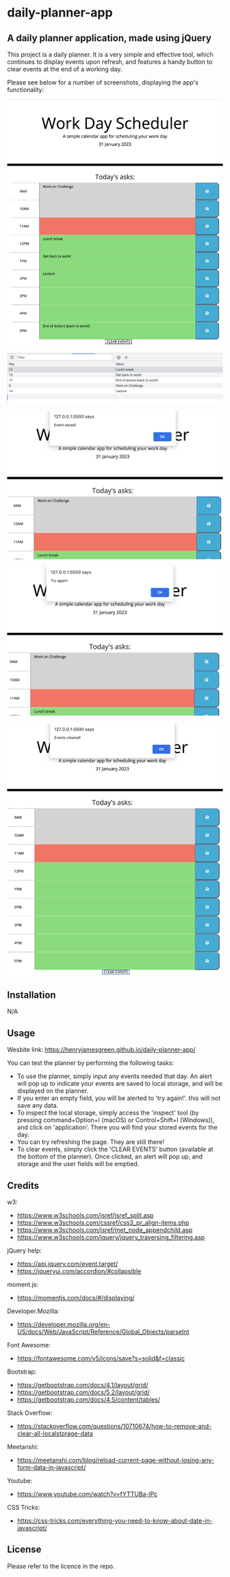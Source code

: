 # daily-planner-app

## A daily planner application, made using jQuery

This project is a daily planner. It is a very simple and effective tool, which continues to display events upon refresh, and features a handy button to clear events at the end of a working day.

Please see below for a number of screenshots, displaying the app's functionality:

![](screengrab1.png)

![](screengrab2.png)

![](screengrab3.png)

![](screengrab4.png)

![](screengrab5.png)

## Installation

N/A

## Usage

Wesbite link: https://henryjamesgreen.github.io/daily-planner-app/

You can test the planner by performing the following tasks:

- To use the planner, simply input any events needed that day. An alert will pop up to indicate your events are saved to local storage, and will be displayed on the planner.
- If you enter an empty field, you will be alerted to 'try again!'. this will not save any data.
- To inspect the local storage, simply access the 'inspect' tool (by pressing command+Option+I (macOS) or Control+Shift+I (Windows)), and click on 'application'. There you will find your stored events for the day.
- You can try refreshing the page. They are still there!
- To clear events, simply click the 'CLEAR EVENTS' button (available at the bottom of the planner). Once clicked, an alert will pop up, and storage and the user fields will be emptied.

## Credits

w3:

- https://www.w3schools.com/jsref/jsref_split.asp
- https://www.w3schools.com/cssref/css3_pr_align-items.php
- https://www.w3schools.com/jsref/met_node_appendchild.asp
- https://www.w3schools.com/jquery/jquery_traversing_filtering.asp

jQuery help:

- https://api.jquery.com/event.target/
- https://jqueryui.com/accordion/#collapsible

moment.js:

- https://momentjs.com/docs/#/displaying/

Developer.Mozilla:

- https://developer.mozilla.org/en-US/docs/Web/JavaScript/Reference/Global_Objects/parseInt

Font Awesome:

- https://fontawesome.com/v5/icons/save?s=solid&f=classic

Bootstrap:

- https://getbootstrap.com/docs/4.1/layout/grid/
- https://getbootstrap.com/docs/5.2/layout/grid/
- https://getbootstrap.com/docs/4.5/content/tables/

Stack Overflow:

- https://stackoverflow.com/questions/10710674/how-to-remove-and-clear-all-localstorage-data

Meetanshi:

- https://meetanshi.com/blog/reload-current-page-without-losing-any-form-data-in-javascript/

Youtube:

- https://www.youtube.com/watch?v=fYTTUBa-lPc

CSS Tricks:

- https://css-tricks.com/everything-you-need-to-know-about-date-in-javascript/

## License

Please refer to the licence in the repo.

